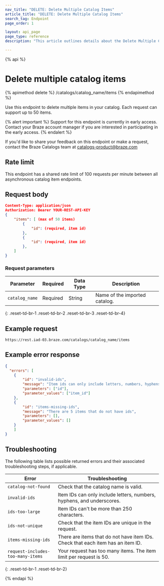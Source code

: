 ```yaml
---
nav_title: "DELETE: Delete Multiple Catalog Items"
article_title: "DELETE: Delete Multiple Catalog Items"
search_tag: Endpoint
page_order: 1

layout: api_page
page_type: reference
description: "This article outlines details about the Delete Multiple Catalog Items Braze endpoint."

---
```

{% api %}
# Delete multiple catalog items
{% apimethod delete %}
/catalogs/catalog_name/items
{% endapimethod %}

Use this endpoint to delete multiple items in your catalog. Each request can support up to 50 items.

{% alert important %}
Support for this endpoint is currently in early access. Contact your Braze account manager if you are interested in participating in the early access.
{% endalert %}

If you'd like to share your feedback on this endpoint or make a request, contact the Braze Catalogs team at [catalogs-product@braze.com](mailto:catalogs-product@braze.com)

## Rate limit

This endpoint has a shared rate limit of 100 requests per minute between all asynchronous catalog item endpoints.

## Request body

```json
Content-Type: application/json
Authorization: Bearer YOUR-REST-API-KEY
{
    "items": [ (max of 50 items)
        {
            "id": (required, item id)
        },
        {
            "id": (required, item id)
        },
    ]
}
```

### Request parameters

| Parameter | Required | Data Type | Description |
|---|---|---|---|
| `catalog_name`  | Required | String | Name of the imported catalog.|
{: .reset-td-br-1 .reset-td-br-2 .reset-td-br-3 .reset-td-br-4}

## Example request

```
https://rest.iad-03.braze.com/catalogs/catalog_name/items
```

## Example error response 

```json
{
  "errors": [
    {
        "id": "invalid-ids",
        "message": "Item ids can only include letters, numbers, hyphens, and underscores",
        "parameters": ["id"],
        "parameter_values": ["item_id"]
    },
    {
        "id": "items-missing-ids",
        "message": "There are 5 items that do not have ids",
        "parameters": [],
        "parameter_values": []
    }
    ]
}
```

## Troubleshooting

The following table lists possible returned errors and their associated troubleshooting steps, if applicable.

| Error | Troubleshooting |
| --- | --- |
| `catalog-not-found` | Check that the catalog name is valid. |
| `invalid-ids` | Item IDs can only include letters, numbers, hyphens, and underscores. |
| `ids-too-large` | Item IDs can't be more than 250 characters. |
| `ids-not-unique` | Check that the item IDs are unique in the request. |
| `items-missing-ids` | There are items that do not have item IDs. Check that each item has an item ID. | 
| `request-includes-too-many-items` | Your request has too many items. The item limit per request is 50. |
{: .reset-td-br-1 .reset-td-br-2}

{% endapi %}